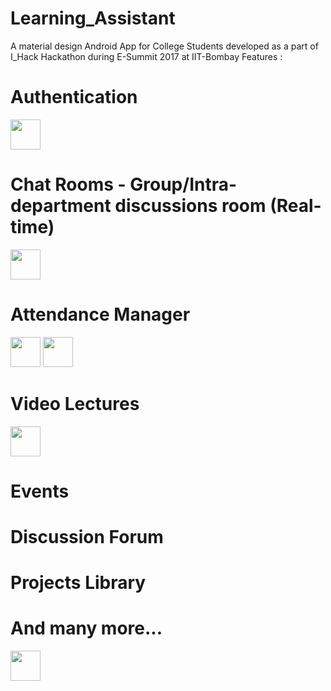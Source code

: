 # Learning_Assistant

A material design Android App for College Students developed as a part of I_Hack Hackathon during E-Summit 2017 at IIT-Bombay
Features : 

  # Authentication
<img src="https://github.com/Ronak-59/Learning_Assistant/tree/master/Screenshots/authentication.png" width="48">

  # Chat Rooms - Group/Intra-department discussions room (Real-time)
<img src="https://github.com/Ronak-59/Learning_Assistant/tree/master/Screenshots/chat.png" width="48">
  
  # Attendance Manager
<img src="https://github.com/Ronak-59/Learning_Assistant/tree/master/Screenshots/attendance.png" width="48">
<img src="https://github.com/Ronak-59/Learning_Assistant/tree/master/Screenshots/attendance_record.png" width="48">

  # Video Lectures
<img src="https://github.com/Ronak-59/Learning_Assistant/tree/master/Screenshots/courses.png" width="48">

  # Events
    

  # Discussion Forum
   

  # Projects Library
    

  # And many more...
<img src="https://github.com/Ronak-59/Learning_Assistant/tree/master/Screenshots/nav_drawer.png" width="48">

